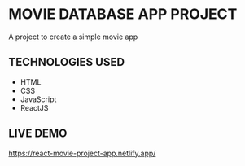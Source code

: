 # MOVIE DATABASE APP PROJECT
A project to create a simple movie app

## TECHNOLOGIES USED
* HTML
* CSS
* JavaScript
* ReactJS

## LIVE DEMO 
https://react-movie-project-app.netlify.app/  


